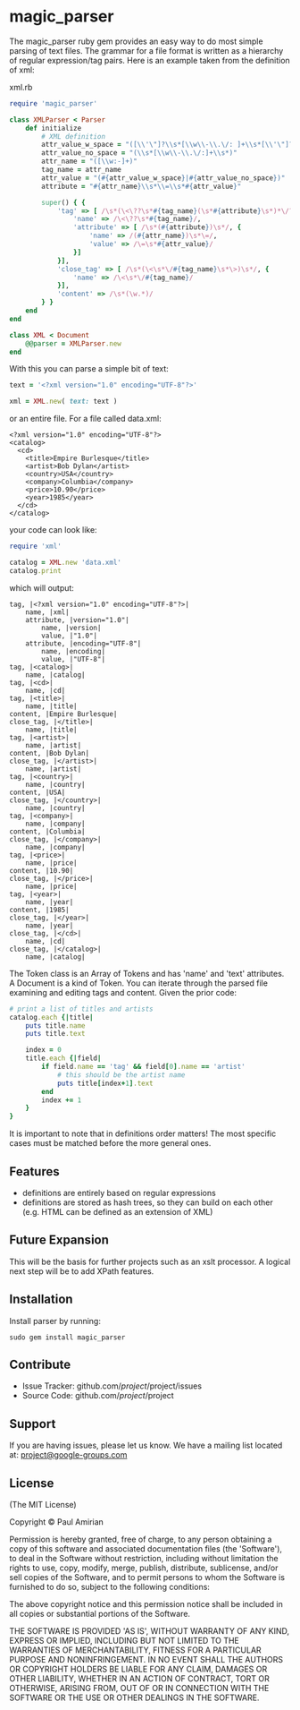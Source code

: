 magic_parser
============

The magic_parser ruby gem provides an easy way to do most simple parsing of text files. The grammar for a file format is written as a hierarchy of regular expression/tag pairs. Here is an example taken from the definition of xml:

xml.rb

```ruby
require 'magic_parser'

class XMLParser < Parser
	def initialize
		# XML definition
		attr_value_w_space = "([\\'\"]?\\s*[\\w\\-\\.\/: ]+\\s*[\\'\"]?)"
		attr_value_no_space = "(\\s*[\\w\\-\\.\/:]+\\s*)"
		attr_name = "([\\w:-]+)"
		tag_name = attr_name
		attr_value = "(#{attr_value_w_space}|#{attr_value_no_space})"
		attribute = "#{attr_name}\\s*\\=\\s*#{attr_value}"

		super() { {
			'tag' => [ /\s*(\<\??\s*#{tag_name}(\s*#{attribute}\s*)*\/?\s*\??\>)\s*/, {
				'name' => /\<\??\s*#{tag_name}/,
				'attribute' => [ /\s*(#{attribute})\s*/, {
					'name' => /(#{attr_name})\s*\=/,
					'value' => /\=\s*#{attr_value}/
				}]
			}],
			'close_tag' => [ /\s*(\<\s*\/#{tag_name}\s*\>)\s*/, {
				'name' => /\<\s*\/#{tag_name}/
			}],
			'content' => /\s*(\w.*)/
		} }
	end
end

class XML < Document
	@@parser = XMLParser.new
end
```

With this you can parse a simple bit of text:

```ruby
text = '<?xml version="1.0" encoding="UTF-8"?>'

xml = XML.new( text: text )
```

or an entire file. For a file called data.xml:

```
<?xml version="1.0" encoding="UTF-8"?>
<catalog>
  <cd>
    <title>Empire Burlesque</title>
    <artist>Bob Dylan</artist>
    <country>USA</country>
    <company>Columbia</company>
    <price>10.90</price>
    <year>1985</year>
  </cd>
</catalog>
```

your code can look like:

```ruby
require 'xml'

catalog = XML.new 'data.xml'
catalog.print
```

which will output:

```
tag, |<?xml version="1.0" encoding="UTF-8"?>|
	name, |xml|
	attribute, |version="1.0"|
		name, |version|
		value, |"1.0"|
	attribute, |encoding="UTF-8"|
		name, |encoding|
		value, |"UTF-8"|
tag, |<catalog>|
	name, |catalog|
tag, |<cd>|
	name, |cd|
tag, |<title>|
	name, |title|
content, |Empire Burlesque|
close_tag, |</title>|
	name, |title|
tag, |<artist>|
	name, |artist|
content, |Bob Dylan|
close_tag, |</artist>|
	name, |artist|
tag, |<country>|
	name, |country|
content, |USA|
close_tag, |</country>|
	name, |country|
tag, |<company>|
	name, |company|
content, |Columbia|
close_tag, |</company>|
	name, |company|
tag, |<price>|
	name, |price|
content, |10.90|
close_tag, |</price>|
	name, |price|
tag, |<year>|
	name, |year|
content, |1985|
close_tag, |</year>|
	name, |year|
close_tag, |</cd>|
	name, |cd|
close_tag, |</catalog>|
	name, |catalog|
```

The Token class is an Array of Tokens and has 'name' and 'text' attributes. A Document is a kind of Token. You can iterate through the parsed file examining and editing tags and content. Given the prior code:

```ruby
# print a list of titles and artists
catalog.each {|title|
	puts title.name
	puts title.text

	index = 0
	title.each {|field|
		if field.name == 'tag' && field[0].name == 'artist'
			# this should be the artist name
			puts title[index+1].text
		end
		index += 1
	}
}
```

It is important to note that in definitions order matters! The most specific cases must be matched before the more general ones.

Features
--------
- definitions are entirely based on regular expressions
- definitions are stored as hash trees, so they can build on each other (e.g. HTML can be defined as an extension of XML)

Future Expansion
----------------

This will be the basis for further projects such as an xslt processor. A logical next step will be to add XPath features.

Installation
------------

Install parser by running:

	sudo gem install magic_parser

Contribute
----------

- Issue Tracker: github.com/$project/$project/issues
- Source Code: github.com/$project/$project

Support
-------

If you are having issues, please let us know.
We have a mailing list located at: project@google-groups.com

License
-------

(The MIT License)

Copyright © Paul Amirian

Permission is hereby granted, free of charge, to any person obtaining a copy of this software and associated documentation files (the 'Software'), to deal in the Software without restriction, including without limitation the rights to use, copy, modify, merge, publish, distribute, sublicense, and/or sell copies of the Software, and to permit persons to whom the Software is furnished to do so, subject to the following conditions:

The above copyright notice and this permission notice shall be included in all copies or substantial portions of the Software.

THE SOFTWARE IS PROVIDED 'AS IS', WITHOUT WARRANTY OF ANY KIND, EXPRESS OR IMPLIED, INCLUDING BUT NOT LIMITED TO THE WARRANTIES OF MERCHANTABILITY, FITNESS FOR A PARTICULAR PURPOSE AND NONINFRINGEMENT. IN NO EVENT SHALL THE AUTHORS OR COPYRIGHT HOLDERS BE LIABLE FOR ANY CLAIM, DAMAGES OR OTHER LIABILITY, WHETHER IN AN ACTION OF CONTRACT, TORT OR OTHERWISE, ARISING FROM, OUT OF OR IN CONNECTION WITH THE SOFTWARE OR THE USE OR OTHER DEALINGS IN THE SOFTWARE.
